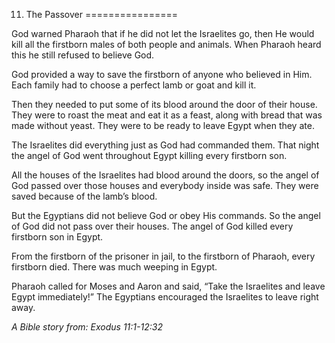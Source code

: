 11. The Passover
================

God warned Pharaoh that if he did not let the Israelites go, then He
would kill all the firstborn males of both people and animals. When
Pharaoh heard this he still refused to believe God.

God provided a way to save the firstborn of anyone who believed in Him.
Each family had to choose a perfect lamb or goat and kill it.

Then they needed to put some of its blood around the door of their
house. They were to roast the meat and eat it as a feast, along with
bread that was made without yeast. They were to be ready to leave Egypt
when they ate.

The Israelites did everything just as God had commanded them. That night
the angel of God went throughout Egypt killing every firstborn son.

All the houses of the Israelites had blood around the doors, so the
angel of God passed over those houses and everybody inside was safe.
They were saved because of the lamb’s blood.

But the Egyptians did not believe God or obey His commands. So the angel
of God did not pass over their houses. The angel of God killed every
firstborn son in Egypt.

From the firstborn of the prisoner in jail, to the firstborn of Pharaoh,
every firstborn died. There was much weeping in Egypt.

Pharaoh called for Moses and Aaron and said, “Take the Israelites and
leave Egypt immediately!” The Egyptians encouraged the Israelites to
leave right away.

*A Bible story from: Exodus 11:1-12:32*
